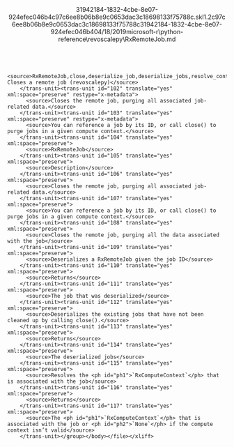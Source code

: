 <?xml version="1.0"?><xliff version="1.2" xmlns="urn:oasis:names:tc:xliff:document:1.2" xmlns:xsi="http://www.w3.org/2001/XMLSchema-instance" xsi:schemaLocation="urn:oasis:names:tc:xliff:document:1.2 xliff-core-1.2-transitional.xsd"><file datatype="xml" original="RxRemoteJob.md" source-language="en-US" target-language="en-US"><header><tool tool-id="mdxliff" tool-name="mdxliff" tool-version="1.0-d1654b2" tool-company="Microsoft" /><xliffext:skl_file_name xmlns:xliffext="urn:microsoft:content:schema:xliffextensions">31942184-1832-4cbe-8e07-924efec046b4c97c6ee8b06b8e9c0653dac3c18698133f75788c.skl</xliffext:skl_file_name><xliffext:version xmlns:xliffext="urn:microsoft:content:schema:xliffextensions">1.2</xliffext:version><xliffext:ms.openlocfilehash xmlns:xliffext="urn:microsoft:content:schema:xliffextensions">c97c6ee8b06b8e9c0653dac3c18698133f75788c</xliffext:ms.openlocfilehash><xliffext:ms.sourcegitcommit xmlns:xliffext="urn:microsoft:content:schema:xliffextensions">31942184-1832-4cbe-8e07-924efec046b4</xliffext:ms.sourcegitcommit><xliffext:ms.lasthandoff xmlns:xliffext="urn:microsoft:content:schema:xliffextensions">04/18/2019</xliffext:ms.lasthandoff><xliffext:ms.openlocfilepath xmlns:xliffext="urn:microsoft:content:schema:xliffextensions">microsoft-r\python-reference\revoscalepy\RxRemoteJob.md</xliffext:ms.openlocfilepath></header><body><group id="content" extype="content"><trans-unit id="101" translate="yes" xml:space="preserve" restype="x-metadata">
          <source>RxRemoteJob,close,deserialize_job,deserialize_jobs,resolve_context: Closes a remote job (revoscalepy)</source>
        </trans-unit><trans-unit id="102" translate="yes" xml:space="preserve" restype="x-metadata">
          <source>Closes the remote job, purging all associated job-related data.</source>
        </trans-unit><trans-unit id="103" translate="yes" xml:space="preserve" restype="x-metadata">
          <source>You can reference a job by its ID, or call close() to purge jobs in a given compute context.</source>
        </trans-unit><trans-unit id="104" translate="yes" xml:space="preserve">
          <source>RxRemoteJob</source>
        </trans-unit><trans-unit id="105" translate="yes" xml:space="preserve">
          <source>Description</source>
        </trans-unit><trans-unit id="106" translate="yes" xml:space="preserve">
          <source>Closes the remote job, purging all associated job-related data.</source>
        </trans-unit><trans-unit id="107" translate="yes" xml:space="preserve">
          <source>You can reference a job by its ID, or call close() to purge jobs in a given compute context.</source>
        </trans-unit><trans-unit id="108" translate="yes" xml:space="preserve">
          <source>Closes the remote job, purging all the data associated with the job</source>
        </trans-unit><trans-unit id="109" translate="yes" xml:space="preserve">
          <source>Deserializes a RxRemoteJob given the job ID</source>
        </trans-unit><trans-unit id="110" translate="yes" xml:space="preserve">
          <source>Returns</source>
        </trans-unit><trans-unit id="111" translate="yes" xml:space="preserve">
          <source>The job that was deserialized</source>
        </trans-unit><trans-unit id="112" translate="yes" xml:space="preserve">
          <source>Deserializes the existing jobs that have not been cleaned up by calling close().</source>
        </trans-unit><trans-unit id="113" translate="yes" xml:space="preserve">
          <source>Returns</source>
        </trans-unit><trans-unit id="114" translate="yes" xml:space="preserve">
          <source>The deserialized jobs</source>
        </trans-unit><trans-unit id="115" translate="yes" xml:space="preserve">
          <source>Resolves the <ph id="ph1">`RxComputeContext`</ph> that is associated with the job</source>
        </trans-unit><trans-unit id="116" translate="yes" xml:space="preserve">
          <source>Returns</source>
        </trans-unit><trans-unit id="117" translate="yes" xml:space="preserve">
          <source>The <ph id="ph1">`RxComputeContext`</ph> that is associated with the job or <ph id="ph2">`None`</ph> if the compute context isn’t valid</source>
        </trans-unit></group></body></file></xliff>